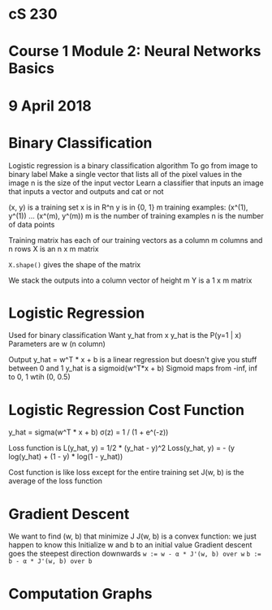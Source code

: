 # cS 230
# Course 1 Module 2: Neural Networks Basics
# 9 April 2018

# Binary Classification
Logistic regression is a binary classification algorithm
To go from image to binary label
Make a single vector that lists all of the pixel values in the image
n is the size of the input vector
Learn a classifier that inputs an image that inputs a vector and outputs and cat or not

(x, y) is a training set
x is in R^n
y is in {0, 1}
m training examples: (x^(1), y^(1)) ... (x^(m), y^(m))
m is the number of training examples
n is the number of data points

Training matrix has each of our training vectors as a column
m columns and n rows
X is an n x m matrix

`X.shape()` gives the shape of the matrix

We stack the outputs into a column vector of height m
Y is a 1 x m matrix

# Logistic Regression
Used for binary classification
Want y_hat from x
y_hat is the P(y=1 | x)
Parameters are w (n column)

Output y_hat = w^T * x + b is a linear regression but doesn't give you stuff between 0 and 1
y_hat is a sigmoid(w^T*x + b)
Sigmoid maps from -inf, inf to 0, 1 wtih (0, 0.5)

# Logistic Regression Cost Function
y_hat = sigma(w^T * x + b)
σ(z) = 1 / (1 + e^(-z))

Loss function is L(y_hat, y) = 1/2 * (y_hat - y)^2
Loss(y_hat, y) = - (y log(y_hat) + (1 - y) * log(1 - y_hat))

Cost function is like loss except for the entire training set
J(w, b) is the average of the loss function 

# Gradient Descent
We want to find (w, b) that minimize J
J(w, b) is a convex function: we just happen to know this
Initialize w and b to an initial value
Gradient descent goes the steepest direction downwards
`w := w - α * J'(w, b) over w`
`b := b - α * J'(w, b) over b`

# Computation Graphs
